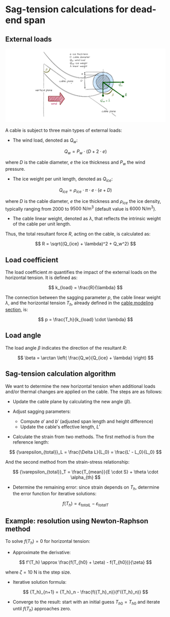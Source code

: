 # Sag-tension calculations for dead-end span

## External loads

![Image not available](./assets/cable_external_loads.drawio.png "External loads on cable image")

A cable is subject to three main types of external loads:

* The wind load, denoted as $Q_w$:

$$
   Q_w = P_w \cdot (D + 2 \cdot e)
$$

where $D$ is the cable diameter, $e$ the ice thickness and $P_w$ the wind pressure.

* The ice weight per unit length, denoted as $Q_{ice}$:

$$
   Q_{ice} = \rho_{ice} \cdot \pi \cdot e \cdot (e + D)
$$

where $D$ is the cable diameter, $e$ the ice thickness and $\rho_{ice}$ the ice density,
typically ranging from $2000$ to $9500\ \mathrm{N/m^3}$ (default value is $6000\ \mathrm{N/m^3}$).

* The cable linear weight, denoted as $\lambda$, that reflects the intrinsic weight of the cable per unit length.

Thus, the total resultant force $R$, acting on the cable, is calculated as:

$$
    R = \sqrt{(Q_{ice} + \lambda)^2 + Q_w^2}
$$

## Load coefficient

The load coefficient $m$ quantifies the impact of the external loads on the horizontal tension. It is defined as:

$$
    k_{load} = \frac{R}{\lambda}
$$

The connection between the sagging parameter $p$, the cable linear weight $\lambda$, and the horizontal tension $T_h$,
already defined in the [cable modeling section](ug_cable_model.md), is:

$$
    p = \frac{T_h}{k_{load} \cdot \lambda}
$$

## Load angle

The load angle $\beta$ indicates the direction of the resultant $R$:

$$
    \beta = \arctan \left( \frac{Q_w}{Q_{ice} + \lambda} \right)
$$

## Sag-tension calculation algorithm

We want to determine the new horizontal tension when additional loads and/or thermal changes are applied on the cable.
The steps are as follows:

* Update the cable plane by calculating the new angle ($\beta$).

* Adjust sagging parameters:
    - Compute $a'$ and $b'$ (adjusted span length and height difference)
    - Update the cable's effective length, $L'$

* Calculate the strain from two methods. The first method is from the reference length:

$$
    {\varepsilon_{total}}_L = \frac{\Delta L}{L_0} = \frac{L' - L_0}{L_0}
$$

And the second method from the strain-stress relationship:

$$
    {\varepsilon_{total}}_T = \frac{T_{mean}}{E \cdot S} + \theta \cdot \alpha_{th}
$$

* Determine the remaining error: since strain depends on $T_h$, determine the error function for iterative solutions:

$$
    f(T_h) = {\varepsilon_{total}}_L - {\varepsilon_{total}}_T
$$

## Example: resolution using Newton-Raphson method

To solve $f(T_h) = 0$ for horizontal tension:

* Approximate the derivative:

$$
   f'(T_h) \approx \frac{f(T_{h0} + \zeta) - f(T_{h0})}{\zeta}
$$

where $\zeta = 10\ \mathrm{N}$ is the step size.

* Iterative solution formula:

$$
   {T_h}_{n+1} = {T_h}_n - \frac{f({T_h}_n)}{f'({T_h}_n)}
$$

* Converge to the result: start with an initial guess ${T_h}_0 = T_{h0}$ and iterate until $f(T_h)$ approaches zero.